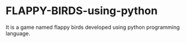 # FLAPPY-BIRDS-using-python
It is a game named flappy birds developed using python programming language.
